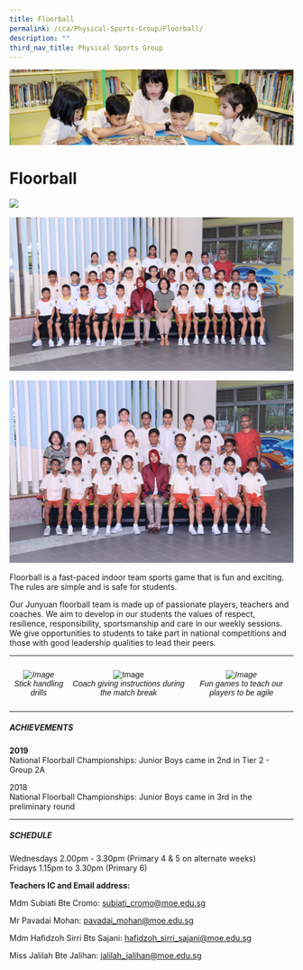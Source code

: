 ```yaml
---
title: Floorball
permalink: /cca/Physical-Sports-Group/Floorball/
description: ""
third_nav_title: Physical Sports Group
---
```

![](/images/banner.gif)


Floorball
=========

![](/images/Floorball.jpeg)

![](/images/Floorball2.jpeg)

![](/images/Floorball3.jpeg)


Floorball is a fast-paced indoor team sports game that is fun and exciting. The rules are simple and is safe for students.  
  
Our Junyuan floorball team is made up of passionate players, teachers and coaches. We aim to develop in our students the values of respect, resilience, responsibility, sportsmanship and care in our weekly sessions. We give opportunities to students to take part in national competitions and those with good leadership qualities to lead their peers.


---


<style type="text/css">
.tg  {border-collapse:collapse;border-spacing:0;}
.tg td{border-color:black;border-style:solid;border-width:1px;font-family:Arial, sans-serif;font-size:14px;
  overflow:hidden;padding:10px 5px;word-break:normal;}
.tg th{border-color:black;border-style:solid;border-width:1px;font-family:Arial, sans-serif;font-size:14px;
  font-weight:normal;overflow:hidden;padding:10px 5px;word-break:normal;}
.tg .tg-4r87{border-color:#ffffff;font-style:italic;text-align:center;vertical-align:top}
.tg .tg-8jgo{border-color:#ffffff;text-align:center;vertical-align:top}
</style>
<table class="tg">
<thead>
  <tr>
    <td class="tg-4r87"><img src="https://junyuanpri-moe-edu-sg-admin.cwp.sg/qql/slot/u499/2020/CCA/Pic%202[2].jpg" alt="Image" width="400" height="533"><br>Stick handling drills<br></td>
    <td class="tg-8jgo"><img src="https://junyuanpri-moe-edu-sg-admin.cwp.sg/qql/slot/u499/2020/CCA/Pic%203[1].jpg" alt="Image" width="400" height="300"><br><span style="font-style:italic">Coach giving instructions during the match break</span></td>
    <td class="tg-4r87"><img src="https://junyuanpri-moe-edu-sg-admin.cwp.sg/qql/slot/u499/2020/CCA/Pic%204[3].jpg" alt="Image" width="400" height="300"><br>Fun games to teach our players to be agile<br></td>
  </tr>
</thead>
</table>


---

##### **ACHIEVEMENTS**
  
**2019**  
National Floorball Championships: Junior Boys came in 2nd in Tier 2 - Group 2A  
  
2018  
National Floorball Championships: Junior Boys came in 3rd in the preliminary round

-----


##### **SCHEDULE**  
  
Wednesdays 2.00pm - 3.30pm (Primary 4 & 5 on alternate weeks)  
Fridays 1.15pm to 3.30pm (Primary 6)

**Teachers IC and Email address:**   

Mdm Subiati Bte Cromo: [subiati\_cromo@moe.edu.sg](mailto:subiati_cromo@moe.edu.sg)

Mr Pavadai Mohan: [pavadai\_mohan@moe.edu.sg](mailto:pavadai_mohan@moe.edu.sg)

Mdm Hafidzoh Sirri Bts Sajani: [hafidzoh\_sirri\_sajani@moe.edu.sg](mailto:hafidzoh_sirri_sajani@moe.edu.sg)

Miss Jalilah Bte Jalihan: [jalilah\_jalihan@moe.edu.sg](mailto:jalilah_jalihan@moe.edu.sg)
